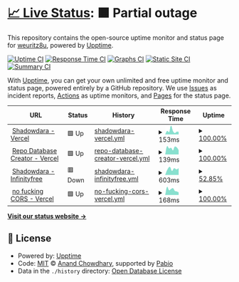 # [📈 Live Status](https://weuritz8u.github.io/upptime): <!--live status--> **🟧 Partial outage**

This repository contains the open-source uptime monitor and status page for [weuritz8u](https://weuritz8u.github.io), powered by [Upptime](https://github.com/upptime/upptime).

[![Uptime CI](https://github.com/weuritz8u/upptime/workflows/Uptime%20CI/badge.svg)](https://github.com/weuritz8u/upptime/actions?query=workflow%3A%22Uptime+CI%22)
[![Response Time CI](https://github.com/weuritz8u/upptime/workflows/Response%20Time%20CI/badge.svg)](https://github.com/weuritz8u/upptime/actions?query=workflow%3A%22Response+Time+CI%22)
[![Graphs CI](https://github.com/weuritz8u/upptime/workflows/Graphs%20CI/badge.svg)](https://github.com/weuritz8u/upptime/actions?query=workflow%3A%22Graphs+CI%22)
[![Static Site CI](https://github.com/weuritz8u/upptime/workflows/Static%20Site%20CI/badge.svg)](https://github.com/weuritz8u/upptime/actions?query=workflow%3A%22Static+Site+CI%22)
[![Summary CI](https://github.com/weuritz8u/upptime/workflows/Summary%20CI/badge.svg)](https://github.com/weuritz8u/upptime/actions?query=workflow%3A%22Summary+CI%22)

With [Upptime](https://upptime.js.org), you can get your own unlimited and free uptime monitor and status page, powered entirely by a GitHub repository. We use [Issues](https://github.com/weuritz8u/upptime/issues) as incident reports, [Actions](https://github.com/weuritz8u/upptime/actions) as uptime monitors, and [Pages](https://weuritz8u.github.io/upptime) for the status page.

<!--start: status pages-->
<!-- This summary is generated by Upptime (https://github.com/upptime/upptime) -->
<!-- Do not edit this manually, your changes will be overwritten -->
<!-- prettier-ignore -->
| URL | Status | History | Response Time | Uptime |
| --- | ------ | ------- | ------------- | ------ |
| <img alt="" src="https://icons.duckduckgo.com/ip3/shadowdara.vercel.app.ico" height="13"> [Shadowdara - Vercel](https://shadowdara.vercel.app/) | 🟩 Up | [shadowdara-vercel.yml](https://github.com/weuritz8u/upptime/commits/HEAD/history/shadowdara-vercel.yml) | <details><summary><img alt="Response time graph" src="./graphs/shadowdara-vercel/response-time-week.png" height="20"> 153ms</summary><br><a href="https://weuritz8u.github.io/upptime/history/shadowdara-vercel"><img alt="Response time 128" src="https://img.shields.io/endpoint?url=https%3A%2F%2Fraw.githubusercontent.com%2Fweuritz8u%2Fupptime%2FHEAD%2Fapi%2Fshadowdara-vercel%2Fresponse-time.json"></a><br><a href="https://weuritz8u.github.io/upptime/history/shadowdara-vercel"><img alt="24-hour response time 115" src="https://img.shields.io/endpoint?url=https%3A%2F%2Fraw.githubusercontent.com%2Fweuritz8u%2Fupptime%2FHEAD%2Fapi%2Fshadowdara-vercel%2Fresponse-time-day.json"></a><br><a href="https://weuritz8u.github.io/upptime/history/shadowdara-vercel"><img alt="7-day response time 153" src="https://img.shields.io/endpoint?url=https%3A%2F%2Fraw.githubusercontent.com%2Fweuritz8u%2Fupptime%2FHEAD%2Fapi%2Fshadowdara-vercel%2Fresponse-time-week.json"></a><br><a href="https://weuritz8u.github.io/upptime/history/shadowdara-vercel"><img alt="30-day response time 128" src="https://img.shields.io/endpoint?url=https%3A%2F%2Fraw.githubusercontent.com%2Fweuritz8u%2Fupptime%2FHEAD%2Fapi%2Fshadowdara-vercel%2Fresponse-time-month.json"></a><br><a href="https://weuritz8u.github.io/upptime/history/shadowdara-vercel"><img alt="1-year response time 128" src="https://img.shields.io/endpoint?url=https%3A%2F%2Fraw.githubusercontent.com%2Fweuritz8u%2Fupptime%2FHEAD%2Fapi%2Fshadowdara-vercel%2Fresponse-time-year.json"></a></details> | <details><summary><a href="https://weuritz8u.github.io/upptime/history/shadowdara-vercel">100.00%</a></summary><a href="https://weuritz8u.github.io/upptime/history/shadowdara-vercel"><img alt="All-time uptime 100.00%" src="https://img.shields.io/endpoint?url=https%3A%2F%2Fraw.githubusercontent.com%2Fweuritz8u%2Fupptime%2FHEAD%2Fapi%2Fshadowdara-vercel%2Fuptime.json"></a><br><a href="https://weuritz8u.github.io/upptime/history/shadowdara-vercel"><img alt="24-hour uptime 100.00%" src="https://img.shields.io/endpoint?url=https%3A%2F%2Fraw.githubusercontent.com%2Fweuritz8u%2Fupptime%2FHEAD%2Fapi%2Fshadowdara-vercel%2Fuptime-day.json"></a><br><a href="https://weuritz8u.github.io/upptime/history/shadowdara-vercel"><img alt="7-day uptime 100.00%" src="https://img.shields.io/endpoint?url=https%3A%2F%2Fraw.githubusercontent.com%2Fweuritz8u%2Fupptime%2FHEAD%2Fapi%2Fshadowdara-vercel%2Fuptime-week.json"></a><br><a href="https://weuritz8u.github.io/upptime/history/shadowdara-vercel"><img alt="30-day uptime 100.00%" src="https://img.shields.io/endpoint?url=https%3A%2F%2Fraw.githubusercontent.com%2Fweuritz8u%2Fupptime%2FHEAD%2Fapi%2Fshadowdara-vercel%2Fuptime-month.json"></a><br><a href="https://weuritz8u.github.io/upptime/history/shadowdara-vercel"><img alt="1-year uptime 100.00%" src="https://img.shields.io/endpoint?url=https%3A%2F%2Fraw.githubusercontent.com%2Fweuritz8u%2Fupptime%2FHEAD%2Fapi%2Fshadowdara-vercel%2Fuptime-year.json"></a></details>
| <img alt="" src="https://icons.duckduckgo.com/ip3/repo-database-creator.vercel.app.ico" height="13"> [Repo Database Creator - Vercel](https://repo-database-creator.vercel.app/) | 🟩 Up | [repo-database-creator-vercel.yml](https://github.com/weuritz8u/upptime/commits/HEAD/history/repo-database-creator-vercel.yml) | <details><summary><img alt="Response time graph" src="./graphs/repo-database-creator-vercel/response-time-week.png" height="20"> 139ms</summary><br><a href="https://weuritz8u.github.io/upptime/history/repo-database-creator-vercel"><img alt="Response time 122" src="https://img.shields.io/endpoint?url=https%3A%2F%2Fraw.githubusercontent.com%2Fweuritz8u%2Fupptime%2FHEAD%2Fapi%2Frepo-database-creator-vercel%2Fresponse-time.json"></a><br><a href="https://weuritz8u.github.io/upptime/history/repo-database-creator-vercel"><img alt="24-hour response time 93" src="https://img.shields.io/endpoint?url=https%3A%2F%2Fraw.githubusercontent.com%2Fweuritz8u%2Fupptime%2FHEAD%2Fapi%2Frepo-database-creator-vercel%2Fresponse-time-day.json"></a><br><a href="https://weuritz8u.github.io/upptime/history/repo-database-creator-vercel"><img alt="7-day response time 139" src="https://img.shields.io/endpoint?url=https%3A%2F%2Fraw.githubusercontent.com%2Fweuritz8u%2Fupptime%2FHEAD%2Fapi%2Frepo-database-creator-vercel%2Fresponse-time-week.json"></a><br><a href="https://weuritz8u.github.io/upptime/history/repo-database-creator-vercel"><img alt="30-day response time 122" src="https://img.shields.io/endpoint?url=https%3A%2F%2Fraw.githubusercontent.com%2Fweuritz8u%2Fupptime%2FHEAD%2Fapi%2Frepo-database-creator-vercel%2Fresponse-time-month.json"></a><br><a href="https://weuritz8u.github.io/upptime/history/repo-database-creator-vercel"><img alt="1-year response time 122" src="https://img.shields.io/endpoint?url=https%3A%2F%2Fraw.githubusercontent.com%2Fweuritz8u%2Fupptime%2FHEAD%2Fapi%2Frepo-database-creator-vercel%2Fresponse-time-year.json"></a></details> | <details><summary><a href="https://weuritz8u.github.io/upptime/history/repo-database-creator-vercel">100.00%</a></summary><a href="https://weuritz8u.github.io/upptime/history/repo-database-creator-vercel"><img alt="All-time uptime 100.00%" src="https://img.shields.io/endpoint?url=https%3A%2F%2Fraw.githubusercontent.com%2Fweuritz8u%2Fupptime%2FHEAD%2Fapi%2Frepo-database-creator-vercel%2Fuptime.json"></a><br><a href="https://weuritz8u.github.io/upptime/history/repo-database-creator-vercel"><img alt="24-hour uptime 100.00%" src="https://img.shields.io/endpoint?url=https%3A%2F%2Fraw.githubusercontent.com%2Fweuritz8u%2Fupptime%2FHEAD%2Fapi%2Frepo-database-creator-vercel%2Fuptime-day.json"></a><br><a href="https://weuritz8u.github.io/upptime/history/repo-database-creator-vercel"><img alt="7-day uptime 100.00%" src="https://img.shields.io/endpoint?url=https%3A%2F%2Fraw.githubusercontent.com%2Fweuritz8u%2Fupptime%2FHEAD%2Fapi%2Frepo-database-creator-vercel%2Fuptime-week.json"></a><br><a href="https://weuritz8u.github.io/upptime/history/repo-database-creator-vercel"><img alt="30-day uptime 100.00%" src="https://img.shields.io/endpoint?url=https%3A%2F%2Fraw.githubusercontent.com%2Fweuritz8u%2Fupptime%2FHEAD%2Fapi%2Frepo-database-creator-vercel%2Fuptime-month.json"></a><br><a href="https://weuritz8u.github.io/upptime/history/repo-database-creator-vercel"><img alt="1-year uptime 100.00%" src="https://img.shields.io/endpoint?url=https%3A%2F%2Fraw.githubusercontent.com%2Fweuritz8u%2Fupptime%2FHEAD%2Fapi%2Frepo-database-creator-vercel%2Fuptime-year.json"></a></details>
| <img alt="" src="https://icons.duckduckgo.com/ip3/shadowdara.42web.io.ico" height="13"> [Shadowdara - Infinityfree](https://shadowdara.42web.io/) | 🟥 Down | [shadowdara-infinityfree.yml](https://github.com/weuritz8u/upptime/commits/HEAD/history/shadowdara-infinityfree.yml) | <details><summary><img alt="Response time graph" src="./graphs/shadowdara-infinityfree/response-time-week.png" height="20"> 603ms</summary><br><a href="https://weuritz8u.github.io/upptime/history/shadowdara-infinityfree"><img alt="Response time 603" src="https://img.shields.io/endpoint?url=https%3A%2F%2Fraw.githubusercontent.com%2Fweuritz8u%2Fupptime%2FHEAD%2Fapi%2Fshadowdara-infinityfree%2Fresponse-time.json"></a><br><a href="https://weuritz8u.github.io/upptime/history/shadowdara-infinityfree"><img alt="24-hour response time 665" src="https://img.shields.io/endpoint?url=https%3A%2F%2Fraw.githubusercontent.com%2Fweuritz8u%2Fupptime%2FHEAD%2Fapi%2Fshadowdara-infinityfree%2Fresponse-time-day.json"></a><br><a href="https://weuritz8u.github.io/upptime/history/shadowdara-infinityfree"><img alt="7-day response time 603" src="https://img.shields.io/endpoint?url=https%3A%2F%2Fraw.githubusercontent.com%2Fweuritz8u%2Fupptime%2FHEAD%2Fapi%2Fshadowdara-infinityfree%2Fresponse-time-week.json"></a><br><a href="https://weuritz8u.github.io/upptime/history/shadowdara-infinityfree"><img alt="30-day response time 603" src="https://img.shields.io/endpoint?url=https%3A%2F%2Fraw.githubusercontent.com%2Fweuritz8u%2Fupptime%2FHEAD%2Fapi%2Fshadowdara-infinityfree%2Fresponse-time-month.json"></a><br><a href="https://weuritz8u.github.io/upptime/history/shadowdara-infinityfree"><img alt="1-year response time 603" src="https://img.shields.io/endpoint?url=https%3A%2F%2Fraw.githubusercontent.com%2Fweuritz8u%2Fupptime%2FHEAD%2Fapi%2Fshadowdara-infinityfree%2Fresponse-time-year.json"></a></details> | <details><summary><a href="https://weuritz8u.github.io/upptime/history/shadowdara-infinityfree">52.85%</a></summary><a href="https://weuritz8u.github.io/upptime/history/shadowdara-infinityfree"><img alt="All-time uptime 16.90%" src="https://img.shields.io/endpoint?url=https%3A%2F%2Fraw.githubusercontent.com%2Fweuritz8u%2Fupptime%2FHEAD%2Fapi%2Fshadowdara-infinityfree%2Fuptime.json"></a><br><a href="https://weuritz8u.github.io/upptime/history/shadowdara-infinityfree"><img alt="24-hour uptime 100.00%" src="https://img.shields.io/endpoint?url=https%3A%2F%2Fraw.githubusercontent.com%2Fweuritz8u%2Fupptime%2FHEAD%2Fapi%2Fshadowdara-infinityfree%2Fuptime-day.json"></a><br><a href="https://weuritz8u.github.io/upptime/history/shadowdara-infinityfree"><img alt="7-day uptime 52.85%" src="https://img.shields.io/endpoint?url=https%3A%2F%2Fraw.githubusercontent.com%2Fweuritz8u%2Fupptime%2FHEAD%2Fapi%2Fshadowdara-infinityfree%2Fuptime-week.json"></a><br><a href="https://weuritz8u.github.io/upptime/history/shadowdara-infinityfree"><img alt="30-day uptime 16.90%" src="https://img.shields.io/endpoint?url=https%3A%2F%2Fraw.githubusercontent.com%2Fweuritz8u%2Fupptime%2FHEAD%2Fapi%2Fshadowdara-infinityfree%2Fuptime-month.json"></a><br><a href="https://weuritz8u.github.io/upptime/history/shadowdara-infinityfree"><img alt="1-year uptime 16.90%" src="https://img.shields.io/endpoint?url=https%3A%2F%2Fraw.githubusercontent.com%2Fweuritz8u%2Fupptime%2FHEAD%2Fapi%2Fshadowdara-infinityfree%2Fuptime-year.json"></a></details>
| <img alt="" src="https://icons.duckduckgo.com/ip3/no-fucking-cors.vercel.app.ico" height="13"> [no fucking CORS - Vercel](https://no-fucking-cors.vercel.app) | 🟩 Up | [no-fucking-cors-vercel.yml](https://github.com/weuritz8u/upptime/commits/HEAD/history/no-fucking-cors-vercel.yml) | <details><summary><img alt="Response time graph" src="./graphs/no-fucking-cors-vercel/response-time-week.png" height="20"> 168ms</summary><br><a href="https://weuritz8u.github.io/upptime/history/no-fucking-cors-vercel"><img alt="Response time 164" src="https://img.shields.io/endpoint?url=https%3A%2F%2Fraw.githubusercontent.com%2Fweuritz8u%2Fupptime%2FHEAD%2Fapi%2Fno-fucking-cors-vercel%2Fresponse-time.json"></a><br><a href="https://weuritz8u.github.io/upptime/history/no-fucking-cors-vercel"><img alt="24-hour response time 87" src="https://img.shields.io/endpoint?url=https%3A%2F%2Fraw.githubusercontent.com%2Fweuritz8u%2Fupptime%2FHEAD%2Fapi%2Fno-fucking-cors-vercel%2Fresponse-time-day.json"></a><br><a href="https://weuritz8u.github.io/upptime/history/no-fucking-cors-vercel"><img alt="7-day response time 168" src="https://img.shields.io/endpoint?url=https%3A%2F%2Fraw.githubusercontent.com%2Fweuritz8u%2Fupptime%2FHEAD%2Fapi%2Fno-fucking-cors-vercel%2Fresponse-time-week.json"></a><br><a href="https://weuritz8u.github.io/upptime/history/no-fucking-cors-vercel"><img alt="30-day response time 164" src="https://img.shields.io/endpoint?url=https%3A%2F%2Fraw.githubusercontent.com%2Fweuritz8u%2Fupptime%2FHEAD%2Fapi%2Fno-fucking-cors-vercel%2Fresponse-time-month.json"></a><br><a href="https://weuritz8u.github.io/upptime/history/no-fucking-cors-vercel"><img alt="1-year response time 164" src="https://img.shields.io/endpoint?url=https%3A%2F%2Fraw.githubusercontent.com%2Fweuritz8u%2Fupptime%2FHEAD%2Fapi%2Fno-fucking-cors-vercel%2Fresponse-time-year.json"></a></details> | <details><summary><a href="https://weuritz8u.github.io/upptime/history/no-fucking-cors-vercel">100.00%</a></summary><a href="https://weuritz8u.github.io/upptime/history/no-fucking-cors-vercel"><img alt="All-time uptime 100.00%" src="https://img.shields.io/endpoint?url=https%3A%2F%2Fraw.githubusercontent.com%2Fweuritz8u%2Fupptime%2FHEAD%2Fapi%2Fno-fucking-cors-vercel%2Fuptime.json"></a><br><a href="https://weuritz8u.github.io/upptime/history/no-fucking-cors-vercel"><img alt="24-hour uptime 100.00%" src="https://img.shields.io/endpoint?url=https%3A%2F%2Fraw.githubusercontent.com%2Fweuritz8u%2Fupptime%2FHEAD%2Fapi%2Fno-fucking-cors-vercel%2Fuptime-day.json"></a><br><a href="https://weuritz8u.github.io/upptime/history/no-fucking-cors-vercel"><img alt="7-day uptime 100.00%" src="https://img.shields.io/endpoint?url=https%3A%2F%2Fraw.githubusercontent.com%2Fweuritz8u%2Fupptime%2FHEAD%2Fapi%2Fno-fucking-cors-vercel%2Fuptime-week.json"></a><br><a href="https://weuritz8u.github.io/upptime/history/no-fucking-cors-vercel"><img alt="30-day uptime 100.00%" src="https://img.shields.io/endpoint?url=https%3A%2F%2Fraw.githubusercontent.com%2Fweuritz8u%2Fupptime%2FHEAD%2Fapi%2Fno-fucking-cors-vercel%2Fuptime-month.json"></a><br><a href="https://weuritz8u.github.io/upptime/history/no-fucking-cors-vercel"><img alt="1-year uptime 100.00%" src="https://img.shields.io/endpoint?url=https%3A%2F%2Fraw.githubusercontent.com%2Fweuritz8u%2Fupptime%2FHEAD%2Fapi%2Fno-fucking-cors-vercel%2Fuptime-year.json"></a></details>

<!--end: status pages-->

[**Visit our status website →**](https://weuritz8u.github.io/upptime)

## 📄 License

- Powered by: [Upptime](https://github.com/upptime/upptime)
- Code: [MIT](./LICENSE) © [Anand Chowdhary](https://anandchowdhary.com), supported by [Pabio](https://pabio.com)
- Data in the `./history` directory: [Open Database License](https://opendatacommons.org/licenses/odbl/1-0/)
